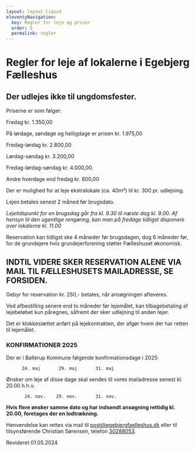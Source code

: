 ```yaml
---
layout: layout.liquid
eleventyNavigation:
  key: Regler for leje og priser
  order: 5
  permalink: regler
---
```

# Regler for leje af lokalerne i Egebjerg Fælleshus #

## Der udlejes ikke til ungdomsfester. ##

Priserne er som følger:
 
Fredag kr. 1.350,00

På lørdage, søndage og helligdage er prisen kr. 1.975,00

Fredag-lørdag kr. 2.800,00

Lørdag-søndag kr. 3.200,00

Fredag-lørdag-søndag kr. 4.000,00.

Andre hverdage end fredag kr. 800,00 

Der er mulighed for at leje ekstralokale (ca. 40m²) til kr. 300 pr. udlejning.

Lejen betales senest 2 måned før brugsdato.

*Lejetidspunkt for en brugsdag går fra kl. 9.30 til næste dag kl. 9.00. Af hensyn til den ugentlige rengøring, kan man på fredage tidligst disponere over lokalerne kl. 11.00*

Reservation kan tidligst ske 4 måneder før brugsdagen, dog 6 måneder før, for de grundejere hvis grundejerforening støtter Fælleshuset økonomisk.  

## INDTIL VIDERE SKER RESERVATION ALENE VIA MAIL TIL FÆLLESHUSETS MAILADRESSE, SE FORSIDEN. ##

Gebyr for reservation kr. 250,- betales, når ansøgningen afleveres.  

Ved afbestilling senere end to måneder før lejemålet, kan tilbagebetaling af lejebeløbet kun påregnes, såfremt der sker udlejning til anden lejer.

Det er klokkeslættet anført på lejekontrakten, der afgør hvem der har retten til lejemålet. 

### KONFIRMATIONER 2025 ###

Der er i Ballerup Kommune følgende konfirmationsdage i 2025:

          24. maj       29. maj       31. maj       

Ønsker om leje af disse dage skal sendes til vores mailadresse senest kl. 20.00 h.h.v.

           24. nov.    29. nov.       31. nov.     

**Hvis flere ønsker samme dato og har indsendt ansøgning rettidig  kl. 20.00, foretages der en lodtrækning.**

Henvendelse kan rettes via mail til <a href="mailto:post@egebjergfaelleshus.dk">post@egebjergfaelleshus.dk</a> eller til tilsynsførende Christian Sørensen, telefon <a href="phone:30288053">30288053</a>.

Revideret 01.05.2024
